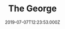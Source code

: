 ---
date: 2019-07-07T12:23:53.000Z
title: The George
latitude: 52.04995290607876
longitude: 1.0440963770312872
url: http://www.ghfood.co.uk
category: checkin
---